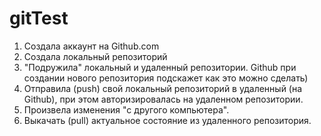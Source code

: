 # gitTest

1. Создала аккаунт на Github.com
2. Создала локальный репозиторий
3. "Подружила" локальный и удаленный репозитории. Github при создании нового репозитория подскажет как это можно сделать)
4. Отправила (push) свой локальный репозиторий в удаленный (на Github), при этом авторизировалась на удаленном репозитории.
5. Произвела изменения "с другого компьютера".
6. Выкачать (pull) актуальное состояние из удаленного репозитория.

